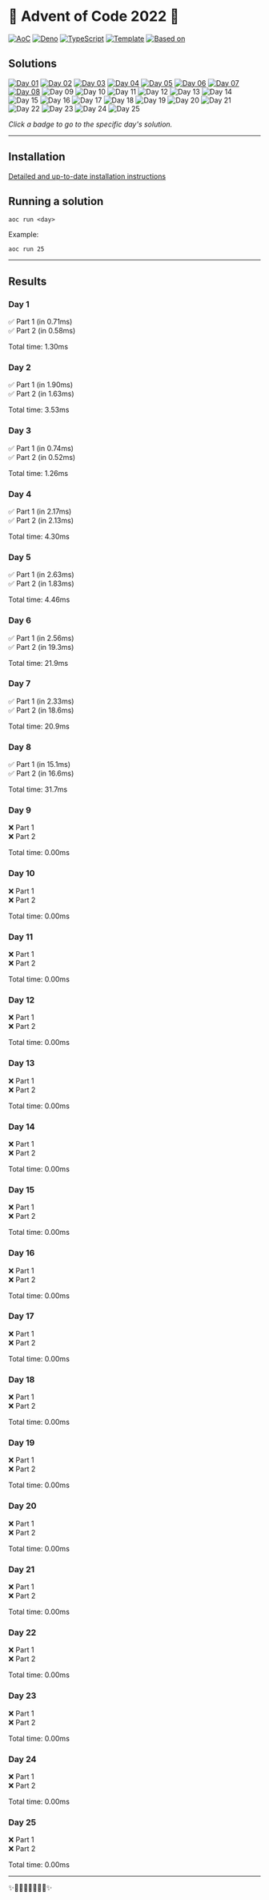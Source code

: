 <!-- Entries between SOLUTIONS and RESULTS tags are auto-generated -->

# 🎄 Advent of Code 2022 🎄

[![AoC](https://img.shields.io/badge/AoC-2022-blue.svg?style=flat-square)](https://adventofcode.com/)
[![Deno](https://img.shields.io/badge/Deno-1.28.1-blue.svg?style=flat-square)](https://deno.land/)
[![TypeScript](https://img.shields.io/badge/TypeScript-4.8.3-blue.svg?style=flat-square)](https://www.typescriptlang.org/)
[![Template](https://img.shields.io/badge/Template-deno--aoc-blue.svg?style=flat-square)](https://github.com/samplasion/deno-aoc) [![Based on](https://img.shields.io/badge/Based%20on-aocrunner-blue.svg?style=flat-square)](https://github.com/caderek/aocrunner)

## Solutions

<!--SOLUTIONS-->
[![Day 01](https://img.shields.io/badge/Day%2001-%E2%98%85%E2%98%85-brightgreen.svg?style=flat-square)](/src/day01)
[![Day 02](https://img.shields.io/badge/Day%2002-%E2%98%85%E2%98%85-brightgreen.svg?style=flat-square)](/src/day02)
[![Day 03](https://img.shields.io/badge/Day%2003-%E2%98%85%E2%98%85-brightgreen.svg?style=flat-square)](/src/day03)
[![Day 04](https://img.shields.io/badge/Day%2004-%E2%98%85%E2%98%85-brightgreen.svg?style=flat-square)](/src/day04)
[![Day 05](https://img.shields.io/badge/Day%2005-%E2%98%85%E2%98%85-brightgreen.svg?style=flat-square)](/src/day05)
[![Day 06](https://img.shields.io/badge/Day%2006-%E2%98%85%E2%98%85-brightgreen.svg?style=flat-square)](/src/day06)
[![Day 07](https://img.shields.io/badge/Day%2007-%E2%98%85%E2%98%85-brightgreen.svg?style=flat-square)](/src/day07)
[![Day 08](https://img.shields.io/badge/Day%2008-%E2%98%85%E2%98%85-brightgreen.svg?style=flat-square)](/src/day08)
![Day 09](https://img.shields.io/badge/Day%2009-%E2%98%86%E2%98%86-lightgrey.svg?style=flat-square)
![Day 10](https://img.shields.io/badge/Day%2010-%E2%98%86%E2%98%86-lightgrey.svg?style=flat-square)
![Day 11](https://img.shields.io/badge/Day%2011-%E2%98%86%E2%98%86-lightgrey.svg?style=flat-square)
![Day 12](https://img.shields.io/badge/Day%2012-%E2%98%86%E2%98%86-lightgrey.svg?style=flat-square)
![Day 13](https://img.shields.io/badge/Day%2013-%E2%98%86%E2%98%86-lightgrey.svg?style=flat-square)
![Day 14](https://img.shields.io/badge/Day%2014-%E2%98%86%E2%98%86-lightgrey.svg?style=flat-square)
![Day 15](https://img.shields.io/badge/Day%2015-%E2%98%86%E2%98%86-lightgrey.svg?style=flat-square)
![Day 16](https://img.shields.io/badge/Day%2016-%E2%98%86%E2%98%86-lightgrey.svg?style=flat-square)
![Day 17](https://img.shields.io/badge/Day%2017-%E2%98%86%E2%98%86-lightgrey.svg?style=flat-square)
![Day 18](https://img.shields.io/badge/Day%2018-%E2%98%86%E2%98%86-lightgrey.svg?style=flat-square)
![Day 19](https://img.shields.io/badge/Day%2019-%E2%98%86%E2%98%86-lightgrey.svg?style=flat-square)
![Day 20](https://img.shields.io/badge/Day%2020-%E2%98%86%E2%98%86-lightgrey.svg?style=flat-square)
![Day 21](https://img.shields.io/badge/Day%2021-%E2%98%86%E2%98%86-lightgrey.svg?style=flat-square)
![Day 22](https://img.shields.io/badge/Day%2022-%E2%98%86%E2%98%86-lightgrey.svg?style=flat-square)
![Day 23](https://img.shields.io/badge/Day%2023-%E2%98%86%E2%98%86-lightgrey.svg?style=flat-square)
![Day 24](https://img.shields.io/badge/Day%2024-%E2%98%86%E2%98%86-lightgrey.svg?style=flat-square)
![Day 25](https://img.shields.io/badge/Day%2025-%E2%98%86%E2%98%86-lightgrey.svg?style=flat-square)
<!--/SOLUTIONS-->

_Click a badge to go to the specific day's solution._

---

## Installation

[Detailed and up-to-date installation instructions](https://github.com/samplasion/deno-aoc)

## Running a solution

```
aoc run <day>
```

Example:

```
aoc run 25
```

---

## Results

<!--RESULTS-->

### Day 1

✅ Part 1 (in 0.71ms)  
✅ Part 2 (in 0.58ms)

Total time: 1.30ms


### Day 2

✅ Part 1 (in 1.90ms)  
✅ Part 2 (in 1.63ms)

Total time: 3.53ms


### Day 3

✅ Part 1 (in 0.74ms)  
✅ Part 2 (in 0.52ms)

Total time: 1.26ms


### Day 4

✅ Part 1 (in 2.17ms)  
✅ Part 2 (in 2.13ms)

Total time: 4.30ms


### Day 5

✅ Part 1 (in 2.63ms)  
✅ Part 2 (in 1.83ms)

Total time: 4.46ms


### Day 6

✅ Part 1 (in 2.56ms)  
✅ Part 2 (in 19.3ms)

Total time: 21.9ms


### Day 7

✅ Part 1 (in 2.33ms)  
✅ Part 2 (in 18.6ms)

Total time: 20.9ms


### Day 8

✅ Part 1 (in 15.1ms)  
✅ Part 2 (in 16.6ms)

Total time: 31.7ms


### Day 9

❌ Part 1  
❌ Part 2

Total time: 0.00ms


### Day 10

❌ Part 1  
❌ Part 2

Total time: 0.00ms


### Day 11

❌ Part 1  
❌ Part 2

Total time: 0.00ms


### Day 12

❌ Part 1  
❌ Part 2

Total time: 0.00ms


### Day 13

❌ Part 1  
❌ Part 2

Total time: 0.00ms


### Day 14

❌ Part 1  
❌ Part 2

Total time: 0.00ms


### Day 15

❌ Part 1  
❌ Part 2

Total time: 0.00ms


### Day 16

❌ Part 1  
❌ Part 2

Total time: 0.00ms


### Day 17

❌ Part 1  
❌ Part 2

Total time: 0.00ms


### Day 18

❌ Part 1  
❌ Part 2

Total time: 0.00ms


### Day 19

❌ Part 1  
❌ Part 2

Total time: 0.00ms


### Day 20

❌ Part 1  
❌ Part 2

Total time: 0.00ms


### Day 21

❌ Part 1  
❌ Part 2

Total time: 0.00ms


### Day 22

❌ Part 1  
❌ Part 2

Total time: 0.00ms


### Day 23

❌ Part 1  
❌ Part 2

Total time: 0.00ms


### Day 24

❌ Part 1  
❌ Part 2

Total time: 0.00ms


### Day 25

❌ Part 1  
❌ Part 2

Total time: 0.00ms

<!--/RESULTS-->

---

✨🎄🎁🎄🎅🎄🎁🎄✨